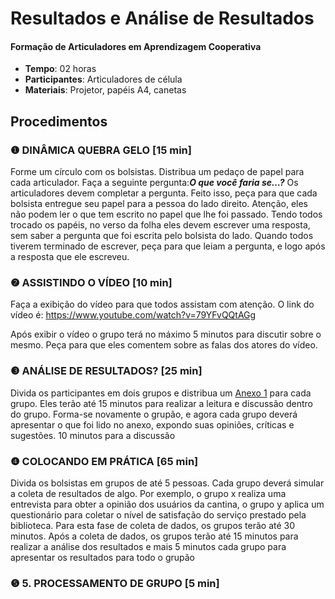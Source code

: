 # Resultados e Análise de Resultados
#### Formação de Articuladores em Aprendizagem Cooperativa


- **Tempo**: 02 horas
- **Participantes**:  Articuladores de célula
- **Materiais**: Projetor, papéis A4, canetas

## Procedimentos

### ❶ DINÂMICA QUEBRA GELO [15 min]

Forme um círculo com os bolsistas. Distribua um pedaço de papel para cada articulador. Faça a seguinte pergunta:_**O que você faria se…?**_  Os articuladores devem completar a pergunta. Feito isso, peça para que cada bolsista entregue seu papel para a pessoa do lado direito. Atenção, eles não podem ler o que tem escrito no papel que lhe foi passado. Tendo todos trocado os papéis, no verso da folha eles devem escrever uma resposta, sem saber a pergunta que foi escrita pelo bolsista do lado. Quando todos tiverem terminado de escrever, peça para que leiam a pergunta, e logo após a resposta que ele escreveu. 


### ❷ ASSISTINDO O VÍDEO [10 min]
Faça a exibição do vídeo para que todos assistam com atenção. O link do vídeo é: https://www.youtube.com/watch?v=79YFvQQtAGg

Após exibir o vídeo o grupo terá no máximo 5 minutos para discutir sobre o mesmo. Peça para que eles comentem sobre as falas dos atores do vídeo.




### ❸ ANÁLISE DE RESULTADOS?  [25 min]

Divida os participantes em dois grupos e distribua um [Anexo 1](anexo1.pdf) para cada grupo. Eles terão até 15 minutos para realizar a leitura e discussão dentro do grupo. 
Forma-se novamente o grupão, e agora cada grupo deverá apresentar o que foi lido no anexo, expondo suas opiniões, críticas e sugestões. 10 minutos para a discussão


### ❹ COLOCANDO EM PRÁTICA  [65 min]

Divida os bolsistas em grupos de até 5 pessoas. Cada grupo deverá simular a coleta de resultados de algo. Por exemplo, o grupo x realiza uma entrevista para obter a opinião dos usuários da cantina, o grupo y aplica um questionário para coletar o nível de satisfação do serviço prestado pela biblioteca. Para esta fase de coleta de dados, os grupos terão até 30 minutos. Após a coleta de dados, os grupos terão até 15 minutos para realizar a análise dos resultados e mais 5 minutos cada grupo para apresentar os resultados para todo o grupão



### ❺ 5. PROCESSAMENTO DE GRUPO [5 min]



